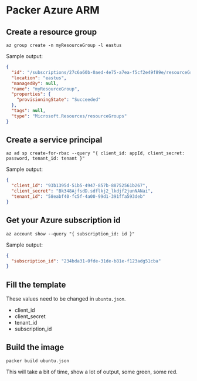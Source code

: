 # Packer Azure ARM

## Create a resource group

```shell
az group create -n myResourceGroup -l eastus
```

Sample output:

```json
{
  "id": "/subscriptions/27c6a60b-0aed-4e75-a7ea-f5cf2e49f89e/resourceGroups/myResourceGroup",
  "location": "eastus",
  "managedBy": null,
  "name": "myResourceGroup",
  "properties": {
    "provisioningState": "Succeeded"
  },
  "tags": null,
  "type": "Microsoft.Resources/resourceGroups"
}
```

## Create a service principal

```shell
az ad sp create-for-rbac --query "{ client_id: appId, client_secret: password, tenant_id: tenant }"
```

Sample output:

```json
{
  "client_id": "93b1395d-51b5-4947-857b-88752561b267",
  "client_secret": "Bk348AjfsdD.sdflkj2_lkdjf2junNANai",
  "tenant_id": "58eabf40-fc5f-4a00-99d1-391ffa593deb"
}
```

## Get your Azure subscription id

```shell
az account show --query "{ subscription_id: id }"
```

Sample output:

```json
{
  "subscription_id": "234bda31-0fde-31de-b81e-f123adg51cba"
}
```

## Fill the template

These values need to be changed in `ubuntu.json`.

- client_id
- client_secret
- tenant_id
- subscription_id

## Build the image

```shell
packer build ubuntu.json
```

This will take a bit of time, show a lot of output, some green, some red.
